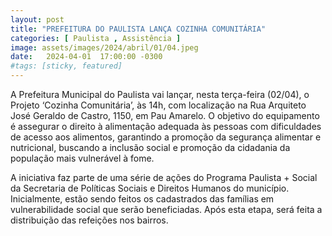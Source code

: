 ```yaml
---
layout: post
title: "PREFEITURA DO PAULISTA LANÇA COZINHA COMUNITÁRIA"
categories: [ Paulista , Assistência ]
image: assets/images/2024/abril/01/04.jpeg
date:   2024-04-01  17:00:00 -0300
#tags: [sticky, featured]
---
```

A Prefeitura Municipal do Paulista vai lançar, nesta terça-feira (02/04), o Projeto ‘Cozinha Comunitária’, às 14h, com localização na Rua Arquiteto José Geraldo de Castro, 1150, em Pau Amarelo. O objetivo do equipamento é assegurar o direito à alimentação adequada às pessoas com dificuldades de acesso aos alimentos, garantindo a promoção da segurança alimentar e nutricional, buscando a inclusão social e promoção da cidadania da população mais vulnerável à fome.

A iniciativa faz parte de uma série de ações do Programa Paulista + Social da Secretaria de Políticas Sociais e Direitos Humanos do município. Inicialmente, estão sendo feitos os cadastrados das famílias em vulnerabilidade social que serão beneficiadas. Após esta etapa, será feita a distribuição das refeições nos bairros.